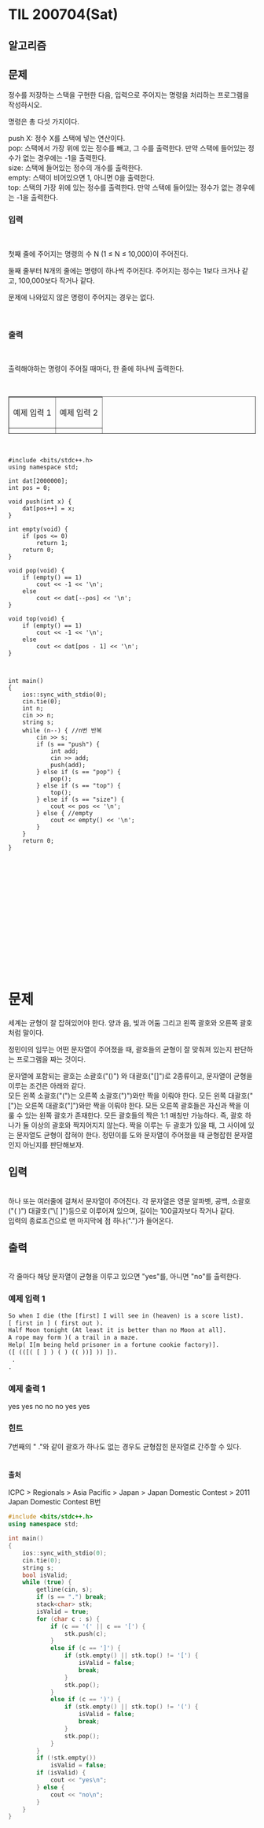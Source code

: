 # TIL 200704(Sat)

## 알고리즘



## 문제

정수를 저장하는 스택을 구현한 다음, 입력으로 주어지는 명령을 처리하는 프로그램을 작성하시오.

명령은 총 다섯 가지이다.

push X: 정수 X를 스택에 넣는 연산이다.  
pop: 스택에서 가장 위에 있는 정수를 빼고, 그 수를 출력한다. 만약 스택에 들어있는 정수가 없는 경우에는 -1을 출력한다.  
size: 스택에 들어있는 정수의 개수를 출력한다.  
empty: 스택이 비어있으면 1, 아니면 0을 출력한다.  
top: 스택의 가장 위에 있는 정수를 출력한다. 만약 스택에 들어있는 정수가 없는 경우에는 -1을 출력한다.

###   
### 입력

<br>


첫째 줄에 주어지는 명령의 수 N (1 ≤ N ≤ 10,000)이 주어진다.

둘째 줄부터 N개의 줄에는 명령이 하나씩 주어진다. 주어지는 정수는 1보다 크거나 같고, 100,000보다 작거나 같다.

문제에 나와있지 않은 명령이 주어지는 경우는 없다.

<br>



### 출력

<br>

출력해야하는 명령이 주어질 때마다, 한 줄에 하나씩 출력한다.

<br>



<table style="border-collapse: collapse; width: 100%; height: 76px;" border="1"><tbody><tr style="height: 19px;"><td style="width: 50%; height: 19px;"><span style="">예제 입력 1</span></td><td style="width: 50%; height: 19px;"><p>예제 입력 2</p></td></tr><tr style="height: 19px;"><td style="width: 50%; height: 19px;"><p>14<br>push 1<br>push 2<br>top<br>size<br>empty<br>pop<br>pop<br>pop<br>size<br>empty<br>pop<br>push 3<br>empty<br>top</p></td><td style="width: 50%; height: 19px;"><span style="">7</span><br><span style=";">pop</span><br><span style="">top</span><br><span style="">push 123</span><br><span style="">top</span><br><span style="">pop</span><br><span style="">top</span><br><span style="">pop</span></td></tr><tr style="height: 19px;"><td style="width: 50%; height: 19px;"><p>예제 출력 1</p></td><td style="width: 50%; height: 19px;"><span>예제 출력 2</span></td></tr><tr style="height: 19px;"><td style="width: 50%; height: 19px;"><span >2</span><br><span >2</span><br><span >0</span><br><span >2</span><br><span>1</span><br><span >-1</span><br><span >0</span><br><span>1</span><br><span >-1</span><br><span >0</span><br><span >3</span></td><td style="width: 50%; height: 19px;"><p>-1<br>-1<br>123<br>123<br>-1<br>-1</p></td></tr></tbody></table>

<br>





```
#include <bits/stdc++.h>
using namespace std;

int dat[2000000];
int pos = 0;

void push(int x) {
    dat[pos++] = x;        
}

int empty(void) {
    if (pos <= 0)
        return 1;
    return 0;
}

void pop(void) {
    if (empty() == 1)
        cout << -1 << '\n';
    else
        cout << dat[--pos] << '\n';
}

void top(void) {
    if (empty() == 1)
        cout << -1 << '\n';
    else
        cout << dat[pos - 1] << '\n';
}



int main()
{
    ios::sync_with_stdio(0);
    cin.tie(0);
    int n;
    cin >> n;
    string s;
    while (n--) { //n번 반복
        cin >> s;
        if (s == "push") {
            int add;
            cin >> add;
            push(add);
        } else if (s == "pop") {
            pop();
        } else if (s == "top") {
            top();
        } else if (s == "size") {
            cout << pos << '\n';
        } else { //empty 
            cout << empty() << '\n';
        }
    }
    return 0;
}
```










<br><br><br><br><br>
-------------------------------------------------------
<br><br><br><br>
# 문제

세계는 균형이 잘 잡혀있어야 한다. 양과 음, 빛과 어둠 그리고 왼쪽 괄호와 오른쪽 괄호처럼 말이다.

정민이의 임무는 어떤 문자열이 주어졌을 때, 괄호들의 균형이 잘 맞춰져 있는지 판단하는 프로그램을 짜는 것이다.

문자열에 포함되는 괄호는 소괄호("()") 와 대괄호("\[]")로 2종류이고, 문자열이 균형을 이루는 조건은 아래와 같다.
<br>
모든 왼쪽 소괄호("(")는 오른쪽 소괄호(")")와만 짝을 이뤄야 한다. 
모든 왼쪽 대괄호("\[")는 오른쪽 대괄호("]")와만 짝을 이뤄야 한다. 
모든 오른쪽 괄호들은 자신과 짝을 이룰 수 있는 왼쪽 괄호가 존재한다. 
모든 괄호들의 짝은 1:1 매칭만 가능하다. 즉, 괄호 하나가 둘 이상의 괄호와 짝지어지지 않는다. 
짝을 이루는 두 괄호가 있을 때, 그 사이에 있는 문자열도 균형이 잡혀야 한다. 
정민이를 도와 문자열이 주어졌을 때 균형잡힌 문자열인지 아닌지를 판단해보자. 
<br>

## 입력

<br>
하나 또는 여러줄에 걸쳐서 문자열이 주어진다. 각 문자열은 영문 알파벳, 공백, 소괄호("( )") 대괄호("\[ ]")등으로 이루어져 있으며, 길이는 100글자보다 작거나 같다.
<br>
입력의 종료조건으로 맨 마지막에 점 하나(".")가 들어온다.
<br>

## 출력

<br>
각 줄마다 해당 문자열이 균형을 이루고 있으면 "yes"를, 아니면 "no"를 출력한다.
<br>

### 예제 입력 1 

```html
So when I die (the [first] I will see in (heaven) is a score list).
[ first in ] ( first out ).
Half Moon tonight (At least it is better than no Moon at all].
A rope may form )( a trail in a maze.
Help( I[m being held prisoner in a fortune cookie factory)].
([ (([( [ ] ) ( ) (( ))] )) ]).
 .
.
```


### 예제 출력 1 <br>

yes
yes
no
no
no
yes
yes
<br>

### 힌트<br>

7번째의 " ."와 같이 괄호가 하나도 없는 경우도 균형잡힌 문자열로 간주할 수 있다.<br>
<br>

#### 출처<br>

ICPC > Regionals > Asia Pacific > Japan > Japan Domestic Contest > 2011 Japan Domestic Contest B번
<br>

```c++
#include <bits/stdc++.h>
using namespace std;

int main()
{
    ios::sync_with_stdio(0);
    cin.tie(0);
    string s;
    bool isValid;
    while (true) {
        getline(cin, s);
        if (s == ".") break;
        stack<char> stk;
        isValid = true;
        for (char c : s) {
            if (c == '(' || c == '[') {
                stk.push(c);
            }
            else if (c == ']') {
                if (stk.empty() || stk.top() != '[') {
                    isValid = false;
                    break;
                }
                stk.pop();
            }
            else if (c == ')') {
                if (stk.empty() || stk.top() != '(') {
                    isValid = false;
                    break;
                }
                stk.pop();
            }
        }
        if (!stk.empty())
            isValid = false;
        if (isValid) {
            cout << "yes\n";
        } else {
            cout << "no\n";
        }
    }
}
```


